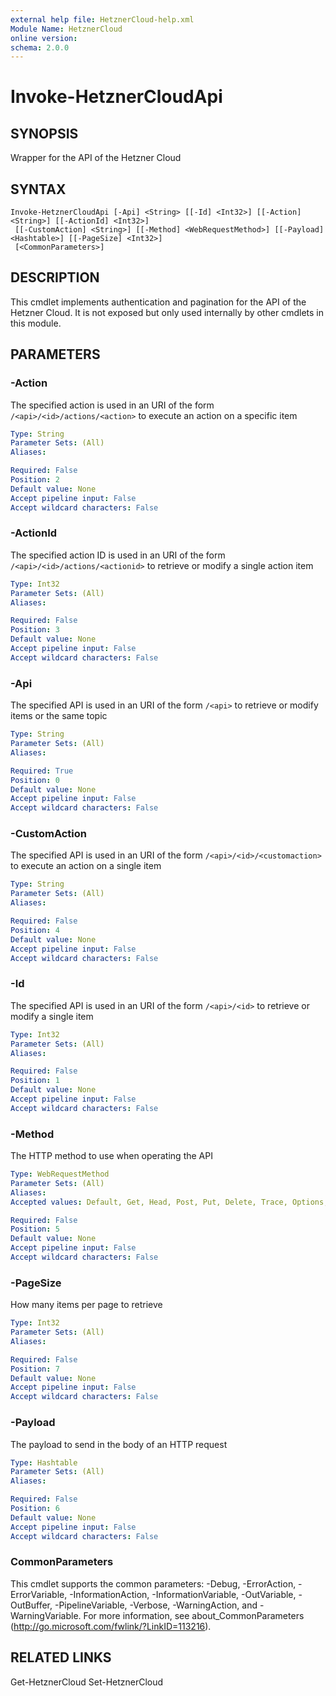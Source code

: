 ```yaml
---
external help file: HetznerCloud-help.xml
Module Name: HetznerCloud
online version:
schema: 2.0.0
---
```

# Invoke-HetznerCloudApi

## SYNOPSIS

Wrapper for the API of the Hetzner Cloud

## SYNTAX

```
Invoke-HetznerCloudApi [-Api] <String> [[-Id] <Int32>] [[-Action] <String>] [[-ActionId] <Int32>]
 [[-CustomAction] <String>] [[-Method] <WebRequestMethod>] [[-Payload] <Hashtable>] [[-PageSize] <Int32>]
 [<CommonParameters>]
```

## DESCRIPTION

This cmdlet implements authentication and pagination for the API of the Hetzner Cloud. It is not exposed but only used internally by other cmdlets in this module.


## PARAMETERS

### -Action

The specified action is used in an URI of the form `/<api>/<id>/actions/<action>` to execute an action on a specific item

```yaml
Type: String
Parameter Sets: (All)
Aliases:

Required: False
Position: 2
Default value: None
Accept pipeline input: False
Accept wildcard characters: False
```

### -ActionId

The specified action ID is used in an URI of the form `/<api>/<id>/actions/<actionid>` to retrieve or modify a single action item

```yaml
Type: Int32
Parameter Sets: (All)
Aliases:

Required: False
Position: 3
Default value: None
Accept pipeline input: False
Accept wildcard characters: False
```

### -Api

The specified API is used in an URI of the form `/<api>` to retrieve or modify items or the same topic

```yaml
Type: String
Parameter Sets: (All)
Aliases:

Required: True
Position: 0
Default value: None
Accept pipeline input: False
Accept wildcard characters: False
```

### -CustomAction

The specified API is used in an URI of the form `/<api>/<id>/<customaction>` to execute an action on a single item

```yaml
Type: String
Parameter Sets: (All)
Aliases:

Required: False
Position: 4
Default value: None
Accept pipeline input: False
Accept wildcard characters: False
```

### -Id

The specified API is used in an URI of the form `/<api>/<id>` to retrieve or modify a single item

```yaml
Type: Int32
Parameter Sets: (All)
Aliases:

Required: False
Position: 1
Default value: None
Accept pipeline input: False
Accept wildcard characters: False
```

### -Method

The HTTP method to use when operating the API

```yaml
Type: WebRequestMethod
Parameter Sets: (All)
Aliases:
Accepted values: Default, Get, Head, Post, Put, Delete, Trace, Options, Merge, Patch

Required: False
Position: 5
Default value: None
Accept pipeline input: False
Accept wildcard characters: False
```

### -PageSize

How many items per page to retrieve

```yaml
Type: Int32
Parameter Sets: (All)
Aliases:

Required: False
Position: 7
Default value: None
Accept pipeline input: False
Accept wildcard characters: False
```

### -Payload

The payload to send in the body of an HTTP request

```yaml
Type: Hashtable
Parameter Sets: (All)
Aliases:

Required: False
Position: 6
Default value: None
Accept pipeline input: False
Accept wildcard characters: False
```

### CommonParameters

This cmdlet supports the common parameters: -Debug, -ErrorAction, -ErrorVariable, -InformationAction, -InformationVariable, -OutVariable, -OutBuffer, -PipelineVariable, -Verbose, -WarningAction, and -WarningVariable.
For more information, see about_CommonParameters (http://go.microsoft.com/fwlink/?LinkID=113216).

## RELATED LINKS

Get-HetznerCloud
Set-HetznerCloud
